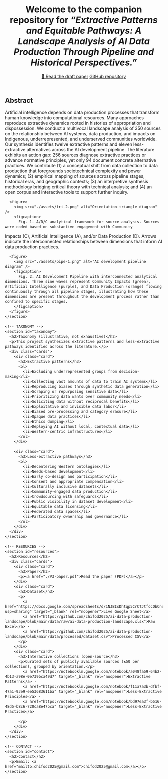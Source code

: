 <html lang="en">
<head>
  <meta charset="utf-8" />
  <meta name="viewport" content="width=device-width,initial-scale=1" />
  <title>AI Data Production Landscape</title>
  <link rel="stylesheet" href="styles.css" />
</head>
<body>
  <header class="container">
   <h1>
      Welcome to the companion repository for <em>“Extractive Patterns and Equitable Pathways:
      A Landscape Analysis of AI Data Production Through Pipeline and Historical
      Perspectives.”</em>
    </h1>
    <div class="links">
      <a href="./V3-paper.pdf">📄 Read the draft paper</a>
      <a href="https://github.com/chifod2025/ai-data-production-landscape" target="_blank" rel="noopener">GitHub repository</a>
    </div>
  </header>
    <!-- ABSTRACT -->
    <section id="abstract">
      <h2>Abstract</h2>
      <p>
        Artificial intelligence depends on data production processes that transform human knowledge into computational resources. Many approaches reproduce extractive dynamics rooted in histories of appropriation and dispossession. We conduct a multivocal landscape analysis of 350 sources on the relationship between AI systems, data production, and impacts on Indigenous, underrepresented, and underserved communities worldwide. Our synthesis identifies twelve extractive patterns and eleven less-extractive alternatives across the AI development pipeline. The literature exhibits an action gap: 256 sources diagnose extractive practices or advance normative principles, yet only 94 document concrete alternative practices. We contribute (1) a conceptual shift from data collection to data production that foregrounds sociotechnical complexity and power dynamics; (2) empirical mapping of sources across pipeline stages, historical eras, and geographic contexts; (3) an interpretive synthesis methodology bridging critical theory with technical analysis; and (4) an open corpus and interactive tools to support further inquiry.
      </p>
        <main class="container">
 
      <figure>
        <img src="./assets/tri-2.png" alt="Orientation triangle diagram" />
        <figcaption>
          Fig. 1. A/D/C analytical framework for source analysis. Sources were coded based on substantive engagement with Community
Impacts (C), Artificial Intelligence (A), and/or Data Production (D). Arrows indicate the interconnected relationships between
dimensions that inform AI data production practices.
        </figcaption>
      </figure>
          
      <figure>
        <img src="./assets/pipe-1.png" alt="AI development pipeline diagram" />
        <figcaption>
          Fig. 2. AI Development Pipeline with interconnected analytical dimensions. Three sine waves represent Community Impacts (green), Artificial Intelligence (purple), and Data Production (orange) flowing continuously through all pipeline stages, illustrating how these dimensions are present throughout the development process rather than confined to specific stages.
        </figcaption>
      </figure>
    </section>

    <!-- TAXONOMY -->
    <section id="taxonomy">
      <h2>Taxonomy (illustrative, not exhaustive)</h2>
      <p>This project synthesizes extractive patterns and less-extractive pathways identified across the literature.</p>
      <div class="cards">
        <div class="card">
          <h3>Extractive patterns</h3>
          <ol>
            <li>Excluding underrepresented groups from decision-making</li>
            <li>Collecting vast amounts of data to train AI systems</li>
            <li>Reproducing biases through synthetic data generation</li>
            <li>Scraping or repurposing sensitive data</li>
            <li>Prioritizing data wants over community needs</li>
            <li>Soliciting data without reciprocal benefits</li>
            <li>Exploitative and invisible data labor</li>
            <li>Biased pre-processing and category erasure</li>
            <li>Opaque data practices</li>
            <li>Ethics dumping</li>
            <li>Deploying AI without local, contextual data</li>
            <li>Western-centric infrastructures</li>
          </ol>
        </div>
        
        <div class="card">
          <h3>Less-extractive pathways</h3>
          <ol>
            <li>Decentering Western ontologies</li>
            <li>Needs-based development</li>
            <li>Early co-design and participation</li>
            <li>Consent and appropriate compensation</li>
            <li>Culturally inclusive datasets</li>
            <li>Community-engaged data production</li>
            <li>Crowdsourcing with safeguards</li>
            <li>Public visibility in dataset development</li>
            <li>Equitable data licensing</li>
            <li>Federated data spaces</li>
            <li>Participatory ownership and governance</li>
          </ol>
        </div>
      </div>
    </section>

    <!-- RESOURCES -->
    <section id="resources">
      <h2>Resources</h2>
      <div class="cards">
        <div class="card">
          <h3>Paper</h3>
          <p><a href="./V3-paper.pdf">Read the paper (PDF)</a></p>
        </div>
        <div class="card">
          <h3>Dataset</h3>
          <p>
            <a href="https://docs.google.com/spreadsheets/d/1NJBIsDhtqp5CrCTJtfccObCneRLaRtoun6VfPuNTims/edit?usp=sharing" target="_blank" rel="noopener">Live Google Sheet</a>
            <a href="https://github.com/chifod2025/ai-data-production-landscape/blob/main/data/raw/ai-data-production-landscape.xlsx">Raw Excel</a> ·
            <a href="https://github.com/chifod2025/ai-data-production-landscape/blob/main/data/processed/dataset.csv">Processed CSV</a>
          </p>
        </div>
        <div class="card">
          <h3>Interactive collections (open-source</h3>
          <p>Curated sets of publicly available sources (≤50 per collection), grouped by orientation.</p>
            <a href="https://notebooklm.google.com/notebook/a048fa59-64b2-4b13-a98e-0e739bca49d7" target="_blank" rel="noopener">Extractive Patterns</a> ·
            <a href="https://notebooklm.google.com/notebook/f11a7a3b-dfbf-47a1-93e9-ee53683611ba" target="_blank" rel="noopener">Less-Extractive Principles</a> ·
            <a href="https://notebooklm.google.com/notebook/bd97ea3f-b516-48d5-b8c6-720ca8e47bca" target="_blank" rel="noopener">Less-Extractive Practices</a>
  
          </p>
        </div>
      </div>
    </section>

    <!-- CONTACT -->
    <section id="contact">
      <h2>Contact</h2>
      <p>Email: <a href="mailto:chifod2025@gmail.com">chifod2025@gmail.com</a></p>
    </section>
  </main>
